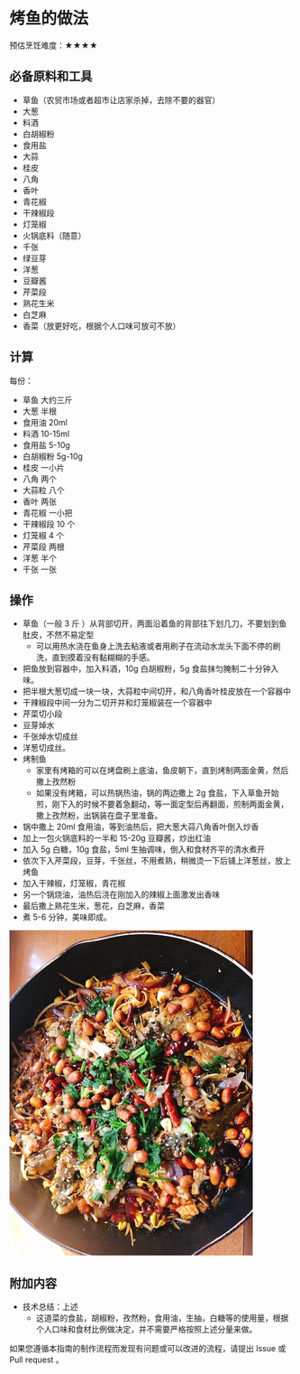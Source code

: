 # 烤鱼的做法

预估烹饪难度：★★★★

## 必备原料和工具

- 草鱼（农贸市场或者超市让店家杀掉，去除不要的器官）
- 大葱
- 料酒
- 白胡椒粉
- 食用盐
- 大蒜
- 桂皮
- 八角
- 香叶
- 青花椒
- 干辣椒段
- 灯笼椒
- 火锅底料（随意）
- 千张
- 绿豆芽
- 洋葱
- 豆瓣酱
- 芹菜段
- 熟花生米
- 白芝麻
- 香菜（放更好吃，根据个人口味可放可不放）

## 计算

每份：

- 草鱼 大约三斤
- 大葱 半根
- 食用油 20ml
- 料酒 10-15ml
- 食用盐 5-10g
- 白胡椒粉 5g-10g
- 桂皮 一小片
- 八角 两个
- 大蒜粒 八个
- 香叶 两张
- 青花椒 一小把
- 干辣椒段 10 个
- 灯笼椒 4 个
- 芹菜段 两根
- 洋葱 半个
- 千张 一张

## 操作

- 草鱼（一般 3 斤 ）从背部切开，两面沿着鱼的背部往下划几刀，不要划到鱼肚皮，不然不易定型
  - 可以用热水浇在鱼身上洗去粘液或者用刷子在流动水龙头下面不停的刷洗，直到摸着没有黏糊糊的手感。
- 把鱼放到容器中，加入料酒，10g 白胡椒粉，5g 食盐抹匀腌制二十分钟入味。
- 把半根大葱切成一块一块，大蒜粒中间切开，和八角香叶桂皮放在一个容器中
- 干辣椒段中间一分为二切开并和灯笼椒装在一个容器中
- 芹菜切小段
- 豆芽焯水
- 千张焯水切成丝
- 洋葱切成丝。
- 烤制鱼
  - 家里有烤箱的可以在烤盘刷上底油，鱼皮朝下，直到烤制两面金黄，然后撒上孜然粉
  - 如果没有烤箱，可以热锅热油，锅的两边撒上 2g 食盐，下入草鱼开始煎，刚下入的时候不要着急翻动，等一面定型后再翻面，煎制两面金黄，撒上孜然粉，出锅装在盘子里准备。
- 锅中撒上 20ml 食用油，等到油热后，把大葱大蒜八角香叶倒入炒香
- 加上一包火锅底料的一半和 15-20g 豆瓣酱，炒出红油
- 加入 5g 白糖，10g 食盐，5ml 生抽调味，倒入和食材齐平的清水煮开
- 依次下入芹菜段，豆芽，千张丝，不用煮熟，稍微烫一下后铺上洋葱丝，放上烤鱼
- 加入干辣椒，灯笼椒，青花椒
- 另一个锅烧油，油热后浇在刚加入的辣椒上面激发出香味
- 最后撒上熟花生米，葱花，白芝麻，香菜
- 煮 5-6 分钟，美味即成。

![示例菜成品](./烤鱼.jpg)

## 附加内容

- 技术总结：上述
  - 这道菜的食盐，胡椒粉，孜然粉，食用油，生抽，白糖等的使用量，根据个人口味和食材比例做决定，并不需要严格按照上述分量来做。

如果您遵循本指南的制作流程而发现有问题或可以改进的流程，请提出 Issue 或 Pull request 。
